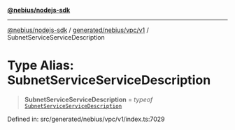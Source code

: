 [**@nebius/nodejs-sdk**](../../../../../README.md)

***

[@nebius/nodejs-sdk](../../../../../README.md) / [generated/nebius/vpc/v1](../README.md) / SubnetServiceServiceDescription

# Type Alias: SubnetServiceServiceDescription

> **SubnetServiceServiceDescription** = *typeof* [`SubnetServiceServiceDescription`](../variables/SubnetServiceServiceDescription.md)

Defined in: src/generated/nebius/vpc/v1/index.ts:7029
